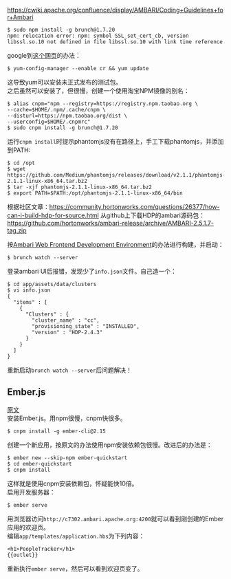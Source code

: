 https://cwiki.apache.org/confluence/display/AMBARI/Coding+Guidelines+for+Ambari
```
$ sudo npm install -g brunch@1.7.20
npm: relocation error: npm: symbol SSL_set_cert_cb, version libssl.so.10 not defined in file libssl.so.10 with link time reference
```
google到[这个网页](https://bugzilla.redhat.com/show_bug.cgi?id=1481470)的办法：
```
$ yum-config-manager --enable cr && yum update
```
这导致yum可以安装未正式发布的测试包。  
之后虽然可以安装了，但很慢，创建一个使用淘宝NPM镜像的别名：
```
$ alias cnpm="npm --registry=https://registry.npm.taobao.org \
--cache=$HOME/.npm/.cache/cnpm \
--disturl=https://npm.taobao.org/dist \
--userconfig=$HOME/.cnpmrc"
$ sudo cnpm install -g brunch@1.7.20
```
运行`cnpm install`时提示phantomjs没有在路径上，手工下载phantomjs，并添加到PATH:
```
$ cd /opt
$ wget https://github.com/Medium/phantomjs/releases/download/v2.1.1/phantomjs-2.1.1-linux-x86_64.tar.bz2
$ tar -xjf phantomjs-2.1.1-linux-x86_64.tar.bz2
$ export PATH=$PATH:/opt/phantomjs-2.1.1-linux-x86_64/bin
```
根据社区文章：https://community.hortonworks.com/questions/26377/how-can-i-build-hdp-for-source.html
从github上下载HDP的ambari源码包：
https://github.com/hortonworks/ambari-release/archive/AMBARI-2.5.1.7-tag.zip

按[Ambari Web Frontend Development Environment](https://cwiki.apache.org/confluence/display/AMBARI/Coding+Guidelines+for+Ambari)的办法进行构建，并启动：
```
$ brunch watch --server
```
登录ambari UI后报错，发现少了`info.json`文件。自己造一个：
```
$ cd app/assets/data/clusters
$ vi info.json
{
  "items" : [
    {
      "Clusters" : {
        "cluster_name" : "cc",
        "provisioning_state" : "INSTALLED",
        "version" : "HDP-2.4.3"
      }
    }
  ]
}
```
重新启动`brunch watch --server`后问题解决！

## Ember.js
[原文](https://guides.emberjs.com/v2.15.0/getting-started/quick-start/)  
安装Ember.js。用npm很慢，cnpm快很多。
```
$ cnpm install -g ember-cli@2.15
```
创建一个新应用，按原文的办法使用npm安装依赖包很慢。改进后的办法是：
```
$ ember new --skip-npm ember-quickstart
$ cd ember-quickstart
$ cnpm install
```
这样就是使用cnpm安装依赖包，怀疑能快10倍。  
启用开发服务器：
```
$ ember serve
```
用浏览器访问`http://c7302.ambari.apache.org:4200`就可以看到刚创建的Ember应用的欢迎页。  
编辑`app/templates/application.hbs`为下列内容：
```
<h1>PeopleTracker</h1>
{{outlet}}
```
重新执行`ember serve`，然后可以看到欢迎页变了。  
